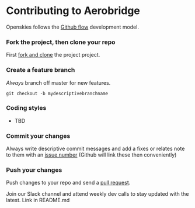 # Contributing to Aerobridge

Openskies follows the [Github flow](https://guides.github.com/introduction/flow/) development model.

### Fork the project, then clone your repo

First [fork and clone](https://help.github.com/articles/fork-a-repo) the project project.

### Create a feature branch

*Always* branch off master for new features.

```
git checkout -b mydescriptivebranchname
```

### Coding styles

- TBD 


### Commit your changes

Always write descriptive commit messages and add a fixes or relates note to them with an [issue number](https://github.com/openskies-sh/aerobridge/issues) (Github will link these then conveniently)



### Push your changes

Push changes to your repo and send a [pull request](https://github.com/openskies-sh/aerobridge/compare/).

Join our Slack channel and attend weekly dev calls to stay updated with the latest. Link in README.md